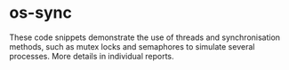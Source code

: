 # os-sync
These code snippets demonstrate the use of threads and synchronisation methods, such as mutex locks and semaphores to simulate several processes. More details in individual reports.
